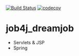 [![Build Status](https://travis-ci.org/yurydoronin/job4j_dreamjob.svg?branch=master)](https://travis-ci.org/yurydoronin/job4j_dreamjob)
[![codecov](https://codecov.io/gh/yurydoronin/job4j_dreamjob/branch/master/graph/badge.svg)](https://codecov.io/gh/yurydoronin/job4j_dreamjob)
# job4j_dreamjob

- Servlets & JSP
- Spring
